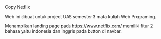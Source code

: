 Copy Netflix

Web ini dibuat untuk project UAS semester 3 mata kuliah Web Programing.

Menampilkan landing page pada https://www.netflix.com/ memiliki fitur 2 bahasa yaitu indonesia dan inggris pada button di navbar.
